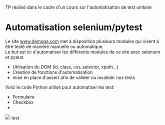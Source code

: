TP réalisé dans le cadre d'un cours sur l'automatisation de test unitaire
# Automatisation selenium/pytest

Le site www.demoqa.com met à disposition plusieurs modules qui visent à être testé de manière manuelle ou automatique.<br/>
Le but est ici d'automatiser les différents modules de ce site avec selenium et pytest. 

  - Utilisation du DOM (id, class, css_selector, xpath...)
  - Création de fonctions d'automatisation
  - mise en place d'assert afin de valider ou invalider nos tests

Voici le code Python utilisé pour automatiser les test:
  - Formulaire
  - Checkbox
  - 


![](img/screen.gif)
test
